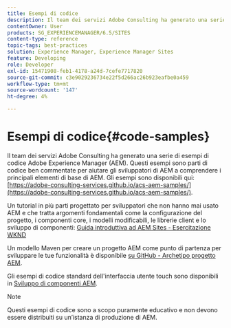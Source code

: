 ```yaml
---
title: Esempi di codice
description: Il team dei servizi Adobe Consulting ha generato una serie di esempi di codice Adobe Experience Manager.
contentOwner: User
products: SG_EXPERIENCEMANAGER/6.5/SITES
content-type: reference
topic-tags: best-practices
solution: Experience Manager, Experience Manager Sites
feature: Developing
role: Developer
exl-id: 15471908-feb1-4178-a24d-7cefe7717820
source-git-commit: c3e9029236734e22f5d266ac26b923eafbe0a459
workflow-type: tm+mt
source-wordcount: '147'
ht-degree: 4%

---
```


# Esempi di codice{#code-samples}

Il team dei servizi Adobe Consulting ha generato una serie di esempi di codice Adobe Experience Manager (AEM). Questi esempi sono parti di codice ben commentate per aiutare gli sviluppatori di AEM a comprendere i principali elementi di base di AEM. Gli esempi sono disponibili qui: [https://adobe-consulting-services.github.io/acs-aem-samples/](https://adobe-consulting-services.github.io/acs-aem-samples/).

Un tutorial in più parti progettato per sviluppatori che non hanno mai usato AEM e che tratta argomenti fondamentali come la configurazione del progetto, i componenti core, i modelli modificabili, le librerie client e lo sviluppo di componenti: [Guida introduttiva ad AEM Sites - Esercitazione WKND](https://experienceleague.adobe.com/docs/experience-manager-learn/getting-started-wknd-tutorial-develop/overview.html?lang=it)

Un modello Maven per creare un progetto AEM come punto di partenza per sviluppare le tue funzionalità è disponibile [su GitHub - Archetipo progetto AEM](https://github.com/adobe/aem-project-archetype).

Gli esempi di codice standard dell&#39;interfaccia utente touch sono disponibili in [Sviluppo di componenti AEM](/help/sites-developing/developing-components.md).

>[!NOTE]
>
>Questi esempi di codice sono a scopo puramente educativo e non devono essere distribuiti su un’istanza di produzione di AEM.
